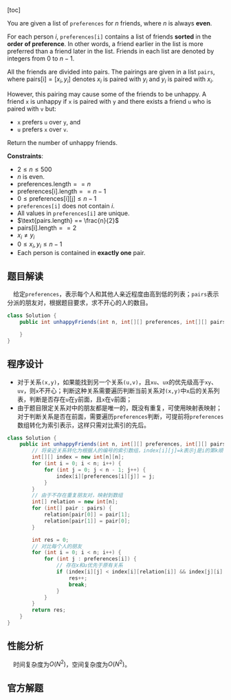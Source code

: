 [toc]

You are given a list of `preferences` for $n$ friends, where $n$ is always **even**.

For each person $i$, `preferences[i]` contains a list of friends **sorted** in the **order of preference**. In other words, a friend earlier in the list is more preferred than a friend later in the list. Friends in each list are denoted by integers from $0$ to $n-1$.

All the friends are divided into pairs. The pairings are given in a list `pairs`, where $\text{pairs[i]} = [x_i, y_i]$ denotes $x_i$ is paired with $y_i$ and $y_i$ is paired with $x_i$.

However, this pairing may cause some of the friends to be unhappy. A friend `x` is unhappy if `x` is paired with `y` and there exists a friend `u` who is paired with `v` but:

* `x` prefers `u` over `y`, and
* `u` prefers `x` over `v`.

Return the number of unhappy friends.



**Constraints**:

* $2 \le n \le 500$
* $n$ is even.
* $\text{preferences.length} == n$
* $\text{preferences[i].length} == n - 1$
* $0 \le \text{preferences[i][j]} \le n - 1$
* `preferences[i]` does not contain $i$.
* All values in `preferences[i]` are unique.
* $\text{pairs.length} == \frac{n}{2}$
* $\text{pairs[i].length} == 2$
* $x_i \ne y_i$
* $0 \le x_i, y_i \le n - 1$
* Each person is contained in **exactly one** pair.



## 题目解读

&emsp;给定`preferences`，表示每个人和其他人亲近程度由高到低的列表；`pairs`表示分派的朋友对，根据题目要求，求不开心的人的数目。

```java
class Solution {
    public int unhappyFriends(int n, int[][] preferences, int[][] pairs) {

    }
}
```

## 程序设计

* 对于关系`(x,y)`，如果能找到另一个关系`(u,v)`，且`xu`、`ux`的优先级高于`xy`、`uv`，则`x`不开心；判断这种关系需要遍历判断当前关系对`(x,y)`中`x`后的关系列表，判断是否存在`u`在`y`前面，且`x`在`v`前面；
* 由于题目限定关系对中的朋友都是唯一的，既没有重复，可使用映射表映射；对于判断关系是否在前面，需要遍历`preferences`判断，可提前将`preferences`数组转化为索引表示，这样只需对比索引的先后。

```java
class Solution {
    public int unhappyFriends(int n, int[][] preferences, int[][] pairs) {
        // 将亲近关系转化为根据人的编号的索引数组，index[i][j]=k表示j是i的第k顺位的朋友
        int[][] index = new int[n][n];
        for (int i = 0; i < n; i++) {
            for (int j = 0; j < n - 1; j++) {
                index[i][preferences[i][j]] = j;
            }
        }
        // 由于不存在重复朋友对，映射到数组
        int[] relation = new int[n];
        for (int[] pair : pairs) {
            relation[pair[0]] = pair[1];
            relation[pair[1]] = pair[0];
        }

        int res = 0;
        // 对比每个人的朋友
        for (int i = 0; i < n; i++) {
            for (int j : preferences[i]) {
                // 存在x和u优先于原有关系
                if (index[i][j] < index[i][relation[i]] && index[j][i] < index[j][relation[j]]) {
                    res++;
                    break;
                }
            }
        }
        return res;
    }
}
```

## 性能分析

&emsp;时间复杂度为$O(N^2)$，空间复杂度为$O(N^2)$。



## 官方解题

&emsp;